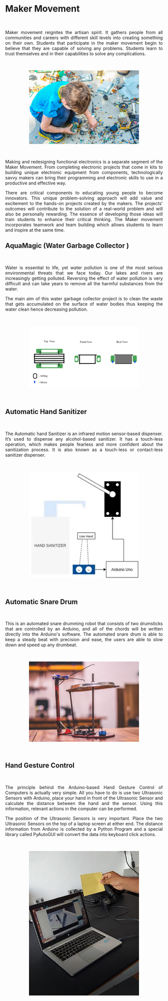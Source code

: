 # Maker Movement

<br>
<p align="justify">
Maker movement reignites the artisan spirit. It gathers people from all communities and careers with different skill levels into creating something on their own. Students that participate in the maker movement begin to believe that they are capable of solving any problems. Students learn to trust themselves and in their capabilities to solve any complications.
</p>

<br>


<p align="center">
<img src="./documents/images/description-images-2.jpg" alt= "GESTURES" width=70% height=50%/>
</p>

<br>

<p align="justify">
Making and redesigning functional electronics is a separate segment of the Maker Movement. From completing electronic projects that come in kits to building unique electronic equipment from components, technologically savvy makers can bring their programming and electronic skills to use in a productive and effective way.
</p>

<p align="justify">
There are critical components to educating young people to become innovators. This unique problem-solving approach will add value and excitement to the hands-on projects created by the makers. The projects' outcomes will contribute to the solution of a real-world problem and will also be personally rewarding. The essence of developing those ideas will train students to enhance their critical thinking. The Maker movement incorporates teamwork and team building which allows students to learn and inspire at the same time.
</p>


## AquaMagic (Water Garbage Collector )

<br>
<p align="justify">
Water is essential to life, yet water pollution is one of the most serious environmental threats that we face today. Our lakes and rivers are increasingly getting polluted. Reversing the effect of water pollution is very difficult and can take years to remove all the harmful substances from the water.
</p>

<p align="justify">
The main aim of this water garbage collector project is to clean the waste that gets accumulated on the surface of water bodies thus keeping the water clean hence decreasing pollution.
</p>
<br>

<p align="center">
<img src="./aquamagic/images/basic-design-of-aquamagic-image.png" alt= "GESTURES" width=70% height=50%/>
</p>

<br>

## Automatic Hand Sanitizer

<br>

<p align="justify">
The Automatic hand Sanitizer is an infrared motion sensor-based dispenser. It’s used to dispense any alcohol-based sanitizer. It has a touch-less operation, which makes people fearless and more confident about the sanitization process. It is also known as a touch-less or contact-less sanitizer dispenser.
</p>

<br>

<p align="center">
<img src="./automatic-hand-sanitizer/images/exampel.png" alt= "GESTURES" width=70% height=50%/>
</p>

<br>

## Automatic Snare Drum

<br>

<p align="justify">
This is an automated snare drumming robot that consists of two drumsticks that are controlled by an Arduino, and all of the chords will be written directly into the Arduino's software. The automated snare drum is able to keep a steady beat with precision and ease, the users are able to slow down and speed up any drumbeat.
</p>

<br>

<p align="center">
<img src="./automatic-snare-drum/images/dreamspace-automatic-snare-oct-2019-1.jpg" alt= "GESTURES" width=70% height=50%/>
</p>

<br>


## Hand Gesture Control

<br>

<p align="justify">
The principle behind the Arduino-based Hand Gesture Control of Computers is actually very simple. All you have to do is use two Ultrasonic Sensors with Arduino, place your hand in front of the Ultrasonic Sensor and calculate the distance between the hand and the sensor. Using this information, relevant actions in the computer can be performed.
</p>

<p align="justify">
The position of the Ultrasonic Sensors is very important. Place the two Ultrasonic Sensors on the top of a laptop screen at either end. The distance information from Arduino is collected by a Python Program and a special library called PyAutoGUI will convert the data into keyboard click actions.
</p>

<br>

<p align="center">
<img src="./automatic-hand-gesture-control/source/images/automatic-hand-gesture-control.JPG" alt= "GESTURES" width=70% height=50%/>
</p>

